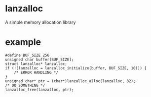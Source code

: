# lanzalloc
A simple memory allocation library

# example
```
#define BUF_SIZE 256  
unsigned char buffer[BUF_SIZE];  
struct lanzalloc* lanzalloc;  
if (!(lanzalloc = lanzalloc_initialize(buffer, BUF_SIZE, 10))) {  
    /* ERROR HANDLING */  
}  
unsigned char* ptr = (char*)lanzalloc_alloc(lanzalloc, 32);  
/* DO SOMETHING */  
lanzalloc_free(lanzalloc, ptr);  
```
